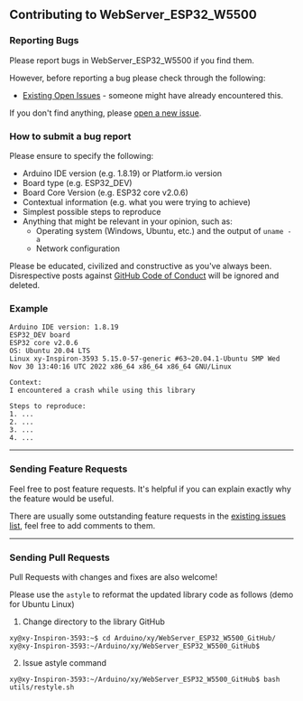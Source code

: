 ## Contributing to WebServer_ESP32_W5500

### Reporting Bugs

Please report bugs in WebServer_ESP32_W5500 if you find them.

However, before reporting a bug please check through the following:

* [Existing Open Issues](https://github.com/khoih-prog/WebServer_ESP32_W5500/issues) - someone might have already encountered this.

If you don't find anything, please [open a new issue](https://github.com/khoih-prog/WebServer_ESP32_W5500/issues/new).

### How to submit a bug report

Please ensure to specify the following:

* Arduino IDE version (e.g. 1.8.19) or Platform.io version
* Board type (e.g. ESP32_DEV)
* Board Core Version (e.g. ESP32 core v2.0.6)
* Contextual information (e.g. what you were trying to achieve)
* Simplest possible steps to reproduce
* Anything that might be relevant in your opinion, such as:
  * Operating system (Windows, Ubuntu, etc.) and the output of `uname -a`
  * Network configuration


Please be educated, civilized and constructive as you've always been. Disrespective posts against [GitHub Code of Conduct](https://docs.github.com/en/site-policy/github-terms/github-event-code-of-conduct) will be ignored and deleted.

### Example

```
Arduino IDE version: 1.8.19
ESP32_DEV board
ESP32 core v2.0.6
OS: Ubuntu 20.04 LTS
Linux xy-Inspiron-3593 5.15.0-57-generic #63~20.04.1-Ubuntu SMP Wed Nov 30 13:40:16 UTC 2022 x86_64 x86_64 x86_64 GNU/Linux

Context:
I encountered a crash while using this library

Steps to reproduce:
1. ...
2. ...
3. ...
4. ...
```

---

### Sending Feature Requests

Feel free to post feature requests. It's helpful if you can explain exactly why the feature would be useful.

There are usually some outstanding feature requests in the [existing issues list](https://github.com/khoih-prog/WebServer_ESP32_W5500/issues?q=is%3Aopen+is%3Aissue+label%3Aenhancement), feel free to add comments to them.

---

### Sending Pull Requests

Pull Requests with changes and fixes are also welcome!

Please use the `astyle` to reformat the updated library code as follows (demo for Ubuntu Linux)

1. Change directory to the library GitHub

```
xy@xy-Inspiron-3593:~$ cd Arduino/xy/WebServer_ESP32_W5500_GitHub/
xy@xy-Inspiron-3593:~/Arduino/xy/WebServer_ESP32_W5500_GitHub$
```

2. Issue astyle command

```
xy@xy-Inspiron-3593:~/Arduino/xy/WebServer_ESP32_W5500_GitHub$ bash utils/restyle.sh
```


